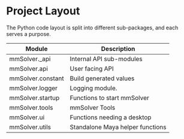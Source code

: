 # Project Layout

The Python code layout is split into different sub-packages, and each
serves a purpose.

| Module            | Description                      |
| ----------------- | -------------------------------- |
| mmSolver._api     | Internal API sub-modules         |
| mmSolver.api      | User facing API                  |
| mmSolver.constant | Build generated values           |
| mmSolver.logger   | Logging module.                  |
| mmSolver.startup  | Functions to start mmSolver      |
| mmSolver.tools    | mmSolver Tools                   |
| mmSolver.ui       | Functions needing a desktop      |
| mmSolver.utils    | Standalone Maya helper functions |
